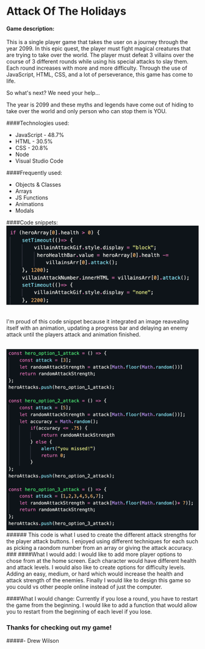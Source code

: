 # Attack Of The Holidays

#### Game description:
This is a single player game that takes the user on a journey through the year 2099. In this epic quest, the player must fight magical creatures that are trying to take over the world. The player must defeat 3 villains over the course of 3 different rounds while using his special attacks to slay them. Each round increases with more and more difficulty. Through the use of JavaScript, HTML, CSS, and a lot of perseverance, this game has come to life. 

So what's next? We need your help...

The year is 2099 and these myths and legends have come out of hiding to take over the world and only person who can stop them is YOU. 

 
####Technologies used:
* JavaScript - 48.7%
* HTML - 30.5%
* CSS - 20.8%
* Node
* Visual Studio Code

####Frequently used:
* Objects & Classes
* Arrays
* JS Functions
* Animations
* Modals

####Code snippets:
<img src="png/code_snippet_1.png">
######
I'm proud of this code snippet because it integrated an image reavealing itself with an animation, updating a progress bar and delaying an enemy attack until the players attack and animation finished. 
##
<img src="png/code_snippet_2.png">
######
This code is what I used to create the different attack strengths for the player attack buttons. I enjoyed using different techniques for each such as picking a raondom number from an array or giving the attack accuracy. 
###
####What I would add:
 I would like to add more player options to chose from at the home screen. Each character would have different health and attack levels. I would also like to create options for difficulty levels. Adding an easy, medium, or hard which would increase the health and attack strength of the enemies. Finally I would like to design this game so you could vs other people online instead of just the computer.


####What I would change:
Currently if you lose a round, you have to restart the game from the beginning. I would like to add a function that would allow you to restart from the beginning of each level if you lose.

### Thanks for checking out my game!
#####- Drew Wilson